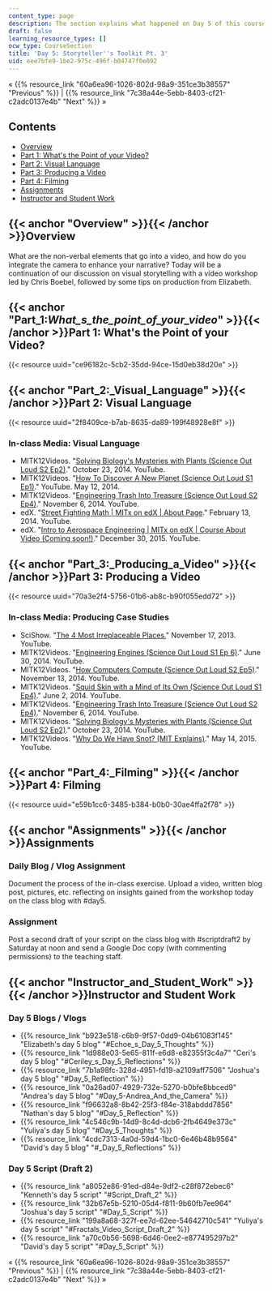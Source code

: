 ```yaml
---
content_type: page
description: The section explains what happened on Day 5 of this course.
draft: false
learning_resource_types: []
ocw_type: CourseSection
title: 'Day 5: Storyteller''s Toolkit Pt. 3'
uid: eee7bfe9-1be2-975c-496f-b04747f0e092
---
```

« {{% resource_link "60a6ea96-1026-802d-98a9-351ce3b38557" "Previous" %}} | {{% resource_link "7c38a44e-5ebb-8403-cf21-c2adc0137e4b" "Next" %}} »

## Contents

- [Overview](#Overview)
- [Part 1: What's the Point of your Video?](#Part_1:_What_s_the_point_of_your_video_)
- [Part 2: Visual Language](#Part_2:_Visual_Language)
- [Part 3: Producing a Video](#Part_3:_Producing_a_Video)
- [Part 4: Filming](#Part_4:_Filming)
- [Assignments](#Assignments)
- [Instructor and Student Work](#Instructor_and_Student_Work)

## {{< anchor "Overview" >}}{{< /anchor >}}Overview

What are the non-verbal elements that go into a video, and how do you integrate the camera to enhance your narrative? Today will be a continuation of our discussion on visual storytelling with a video workshop led by Chris Boebel, followed by some tips on production from Elizabeth.

## {{< anchor "Part_1:_What_s_the_point_of_your_video_" >}}{{< /anchor >}}Part 1: What's the Point of your Video?

{{< resource uuid="ce96182c-5cb2-35dd-94ce-15d0eb38d20e" >}}

## {{< anchor "Part_2:_Visual_Language" >}}{{< /anchor >}}Part 2: Visual Language

{{< resource uuid="2f8409ce-b7ab-8635-da89-199f48928e8f" >}}

### In-class Media: Visual Language

- MITK12Videos. "[Solving Biology's Mysteries with Plants (Science Out Loud S2 Ep2)](https://youtu.be/K9mhXBOhuHU)." October 23, 2014. YouTube.
- MITK12Videos. "[How To Discover A New Planet (Science Out Loud S1 Ep1)](https://youtu.be/4RarO2wS14Q)." YouTube. May 12, 2014.
- MITK12Videos. "[Engineering Trash Into Treasure (Science Out Loud S2 Ep4)](https://youtu.be/GzhFgEYiVyY)." November 6, 2014. YouTube.
- edX. "[Street Fighting Math | MITx on edX | About Page](https://youtu.be/u23ZUSu7-HY)." February 13, 2014. YouTube.
- edX. "[Intro to Aerospace Engineering | MITx on edX | Course About Video (Coming soon!)](https://youtu.be/Nugc_RO56cQ)." December 30, 2015. YouTube.

## {{< anchor "Part_3:_Producing_a_Video" >}}{{< /anchor >}}Part 3: Producing a Video

{{< resource uuid="70a3e2f4-5756-01b6-ab8c-b90f055edd72" >}}

### In-class Media: Producing Case Studies

- SciShow. "[The 4 Most Irreplaceable Places.](https://youtu.be/nsp2VLsie_E)" November 17, 2013. YouTube.
- MITK12Videos. "[Engineering Engines (Science Out Loud S1 Ep 6)](https://youtu.be/y2vzH1MjRqQ)." June 30, 2014. YouTube.
- MITK12Videos. "[How Computers Compute (Science Out Loud S2 Ep5)](https://youtu.be/8cVsgFN3hSM)." November 13, 2014. YouTube.
- MITK12Videos. "[Squid Skin with a Mind of Its Own (Science Out Loud S1 Ep4)](https://youtu.be/mlzxxD9A07E)." June 2, 2014. YouTube.
- MITK12Videos. "[Engineering Trash Into Treasure (Science Out Loud S2 Ep4)](https://youtu.be/GzhFgEYiVyY)." November 6, 2014. YouTube.
- MITK12Videos. "[Solving Biology's Mysteries with Plants (Science Out Loud S2 Ep2)](https://youtu.be/K9mhXBOhuHU)." October 23, 2014. YouTube.
- MITK12Videos. "[Why Do We Have Snot? (MIT Explains)](https://youtu.be/zDo-UG3i75o)." May 14, 2015. YouTube.

## {{< anchor "Part_4:_Filming" >}}{{< /anchor >}}Part 4: Filming

{{< resource uuid="e59b1cc6-3485-b384-b0b0-30ae4ffa2f78" >}}

## {{< anchor "Assignments" >}}{{< /anchor >}}Assignments

### Daily Blog / Vlog Assignment

Document the process of the in-class exercise. Upload a video, written blog post, pictures, etc. reflecting on insights gained from the workshop today on the class blog with #day5.

### Assignment

Post a second draft of your script on the class blog with #scriptdraft2 by Saturday at noon and send a Google Doc copy (with commenting permissions) to the teaching staff.

## {{< anchor "Instructor_and_Student_Work" >}}{{< /anchor >}}Instructor and Student Work

### Day 5 Blogs / Vlogs

- {{% resource_link "b923e518-c6b9-9f57-0dd9-04b61083f145" "Elizabeth's day 5 blog" "#Echoe_s_Day_5_Thoughts" %}}
- {{% resource_link "1d988e03-5e65-811f-e6d8-e82355f3c4a7" "Ceri's day 5 blog" "#Ceriley_s_Day_5_Reflections" %}}
- {{% resource_link "7b1a98fc-328d-4951-fd19-a2109aff7506" "Joshua's day 5 blog" "#Day_5_Reflection" %}}
- {{% resource_link "0a26ad07-4929-732e-5270-b0bfe8bbced9" "Andrea's day 5 blog" "#Day_5-Andrea_And_the_Camera" %}}
- {{% resource_link "f96632a8-8b42-25f3-f84e-318abddd7856" "Nathan's day 5 blog" "#Day_5_Reflection" %}}
- {{% resource_link "4c546c9b-14d9-8c4d-dcb6-2fb4649e373c" "Yuliya's day 5 blog" "#Day_5_Thoughts" %}}
- {{% resource_link "4cdc7313-4a0d-59d4-1bc0-6e46b48b9564" "David's day 5 blog" "#_Day_5_Reflections" %}}

### Day 5 Script (Draft 2)

- {{% resource_link "a8052e86-91ed-d84e-9df2-c28f872ebec6" "Kenneth's day 5 script" "#Script_Draft_2" %}}
- {{% resource_link "32b67e5b-5210-05d4-f811-9b60fb7ee964" "Joshua's day 5 script" "#Day_5_Script" %}}
- {{% resource_link "199a8a68-327f-ee7d-62ee-54642710c541" "Yuliya's day 5 script" "#Fractals_Video_Script_Draft_2" %}}
- {{% resource_link "a70c0b56-5698-6d46-0ee2-e877495297b2" "David's day 5 script" "#Day_5_Script" %}}

« {{% resource_link "60a6ea96-1026-802d-98a9-351ce3b38557" "Previous" %}} | {{% resource_link "7c38a44e-5ebb-8403-cf21-c2adc0137e4b" "Next" %}} »